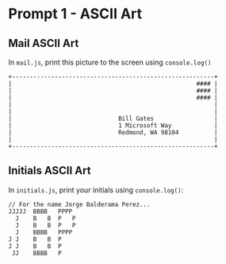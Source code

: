 # Prompt 1 - ASCII Art

## Mail ASCII Art
In `mail.js`, print this picture to the screen using `console.log()`
```
+---------------------------------------------------------+
|                                                    #### |
|                                                    #### |
|                                                    #### |
|                                                         |
|                                                         |
|                              Bill Gates                 |
|                              1 Microsoft Way            |
|                              Redmond, WA 98104          |
|                                                         |
+---------------------------------------------------------+
```

## Initials ASCII Art
In `initials.js`, print your initials using `console.log()`:
```
// For the name Jorge Balderama Perez...
JJJJJ  BBBB   PPPP
  J    B   B  P   P
  J    B   B  P   P
  J    BBBB   PPPP
J J    B   B  P 
J J    B   B  P 
 JJ    BBBB   P
```
